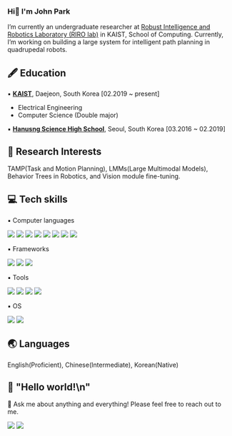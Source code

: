 ### Hi👋 I'm John Park
I’m currently an undergraduate researcher at <a href="https://rirolab.kaist.ac.kr/">Robust Intelligence and Robotics Laboratory (RIRO lab)</a> in KAIST, School of Computing.
Currently, I’m working on building a large system for intelligent path planning in quadrupedal robots.

## 🖋️ **Education**
▪︎ **<a href="https://www.kaist.ac.kr/en/">KAIST</a>**, Daejeon, South Korea [02.2019 ~ present]
  - Electrical Engineering
  - Computer Science (Double major)

▪︎ **<a href="https://hansungsh.sen.hs.kr/">Hanusng Science High School</a>**, Seoul, South Korea [03.2016 ~ 02.2019]

## 🔭 **Research Interests**
TAMP(Task and Motion Planning), LMMs(Large Multimodal Models), Behavior Trees in Robotics, and Vision module fine-tuning.

## 💻 **Tech skills**
▪︎ Computer languages

<img src="https://img.shields.io/badge/C-A8B9CC?style=plastic&logo=c&logoColor=white">  <img src="https://img.shields.io/badge/C++-00599C?style=plastic&logo=c%2B%2B&logoColor=white">  <img src="https://img.shields.io/badge/Python-3776AB?style=pastic&logo=Python&logoColor=white">  <img src="https://img.shields.io/badge/Java-007396?style=plastic&logo=Java&logoColor=white">  <img src="https://img.shields.io/badge/JavaScript-F7DF1E?style=plastic&logo=javascript&logoColor=white">  <img src="https://img.shields.io/badge/TypeScript-3178C6?style=plastic&logo=typescript&logoColor=white">  <img src="https://img.shields.io/badge/Scala-DC322F?style=plastic&logo=scala&logoColor=white">  <img src="https://img.shields.io/badge/React-61DAFB?style=plastic&logo=react&logoColor=white">  

▪︎ Frameworks

<img src="https://img.shields.io/badge/PyTorch-EE4C2C?style=plastic&logo=pytorch&logoColor=white">  <img src="https://img.shields.io/badge/ROS-22314E?style=plastic&logo=ros&logoColor=white"> <img src="https://img.shields.io/badge/React Native-61DAFB?style=plastic&logo=react&logoColor=white">

▪︎ Tools

<img src="https://img.shields.io/badge/Vim-019733?style=plastic&logo=vim&logoColor=white">  <img src="https://img.shields.io/badge/Git-F05032?style=plastic&logo=git&logoColor=white">  <img src="https://img.shields.io/badge/Google Colab-F9AB00?style=plastic&logo=googlecolab&logoColor=white">  <img src="https://img.shields.io/badge/AdobeXD-FF61F6?style=plastic&logo=adobexd&logoColor=white">  

▪︎ OS

<img src="https://img.shields.io/badge/Linux-FCC624?style=plastic&logo=linux&logoColor=white">  <img src="https://img.shields.io/badge/macOS-000000?style=plastic&logo=macos&logoColor=white">


## 🌏 **Languages**
English(Proficient), Chinese(Intermediate), Korean(Native)

## 🔗 **"Hello world!\n"**
💬 Ask me about anything and everything! Please feel free to reach out to me.

<a href="https://www.linkedin.com/in/yohanpark00/"><img src="https://img.shields.io/badge/LinkedIn-0A66C2?style=pastic&logo=LinkedIn&logoColor=white&link=https://www.linkedin.com/in/yohanpark00/"/></a>  <a href="mr.thinkdifferent@gmail.com"><img src="https://img.shields.io/badge/mr.thinkdifferent@gmail.com-EA4335?style=pastic&logo=Gmail&logoColor=white&link=mr.thinkdifferent@gmail.com"/></a>
